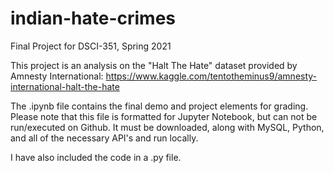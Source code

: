# indian-hate-crimes
Final Project for DSCI-351, Spring 2021


This project is an analysis on the "Halt The Hate" dataset provided by Amnesty International:
https://www.kaggle.com/tentotheminus9/amnesty-international-halt-the-hate


The .ipynb file contains the final demo and project elements for grading. Please note that this file is formatted for Jupyter Notebook, but can not be run/executed on Github. It must be downloaded, along with MySQL, Python, and all of the necessary API's and run locally.

I have also included the code in a .py file. 

